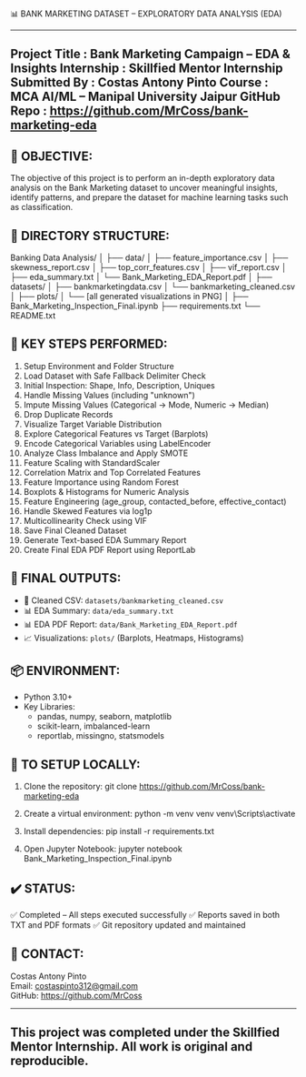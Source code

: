 📊 BANK MARKETING DATASET – EXPLORATORY DATA ANALYSIS (EDA)

------------------------------------------------------------
Project Title  : Bank Marketing Campaign – EDA & Insights
Internship     : Skillfied Mentor Internship
Submitted By   : Costas Antony Pinto
Course         : MCA AI/ML – Manipal University Jaipur
GitHub Repo    : https://github.com/MrCoss/bank-marketing-eda
------------------------------------------------------------

🧾 OBJECTIVE:
------------
The objective of this project is to perform an in-depth exploratory data analysis on the Bank Marketing dataset to uncover meaningful insights, identify patterns, and prepare the dataset for machine learning tasks such as classification.

📁 DIRECTORY STRUCTURE:
-----------------------
Banking Data Analysis/
│
├── data/
│   ├── feature_importance.csv
│   ├── skewness_report.csv
│   ├── top_corr_features.csv
│   ├── vif_report.csv
│   ├── eda_summary.txt
│   └── Bank_Marketing_EDA_Report.pdf
│
├── datasets/
│   ├── bankmarketingdata.csv
│   └── bankmarketing_cleaned.csv
│
├── plots/
│   └── [all generated visualizations in PNG]
│
├── Bank_Marketing_Inspection_Final.ipynb
├── requirements.txt
└── README.txt

🧪 KEY STEPS PERFORMED:
-----------------------
1. Setup Environment and Folder Structure
2. Load Dataset with Safe Fallback Delimiter Check
3. Initial Inspection: Shape, Info, Description, Uniques
4. Handle Missing Values (including "unknown")
5. Impute Missing Values (Categorical → Mode, Numeric → Median)
6. Drop Duplicate Records
7. Visualize Target Variable Distribution
8. Explore Categorical Features vs Target (Barplots)
9. Encode Categorical Variables using LabelEncoder
10. Analyze Class Imbalance and Apply SMOTE
11. Feature Scaling with StandardScaler
12. Correlation Matrix and Top Correlated Features
13. Feature Importance using Random Forest
14. Boxplots & Histograms for Numeric Analysis
15. Feature Engineering (age_group, contacted_before, effective_contact)
16. Handle Skewed Features via log1p
17. Multicollinearity Check using VIF
18. Save Final Cleaned Dataset
19. Generate Text-based EDA Summary Report
20. Create Final EDA PDF Report using ReportLab

📄 FINAL OUTPUTS:
-----------------
- 📁 Cleaned CSV: `datasets/bankmarketing_cleaned.csv`
- 📊 EDA Summary: `data/eda_summary.txt`
- 📊 EDA PDF Report: `data/Bank_Marketing_EDA_Report.pdf`
- 📈 Visualizations: `plots/` (Barplots, Heatmaps, Histograms)

📦 ENVIRONMENT:
---------------
- Python 3.10+
- Key Libraries:
  - pandas, numpy, seaborn, matplotlib
  - scikit-learn, imbalanced-learn
  - reportlab, missingno, statsmodels

📌 TO SETUP LOCALLY:
--------------------
1. Clone the repository:
   git clone https://github.com/MrCoss/bank-marketing-eda

2. Create a virtual environment:
   python -m venv venv
   venv\Scripts\activate

3. Install dependencies:
   pip install -r requirements.txt

4. Open Jupyter Notebook:
   jupyter notebook Bank_Marketing_Inspection_Final.ipynb

✔️ STATUS:
---------
✅ Completed – All steps executed successfully
✅ Reports saved in both TXT and PDF formats
✅ Git repository updated and maintained

📧 CONTACT:
----------
Costas Antony Pinto  
Email: costaspinto312@gmail.com  
GitHub: https://github.com/MrCoss  

------------------------------------------------------------
This project was completed under the Skillfied Mentor Internship.
All work is original and reproducible.
------------------------------------------------------------
